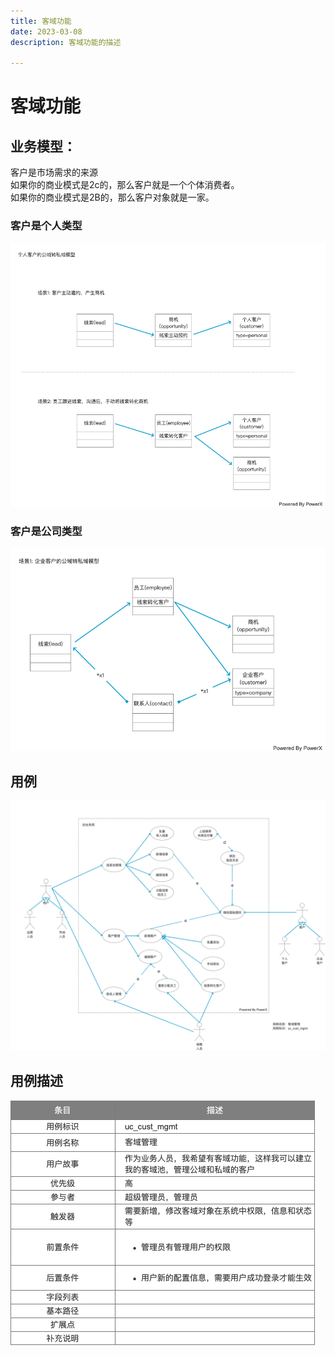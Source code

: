 ```yaml
---
title: 客域功能
date: 2023-03-08
description: 客域功能的描述

---
```


# 客域功能

## 业务模型：  

客户是市场需求的来源  
如果你的商业模式是2c的，那么客户就是一个个体消费者。  
如果你的商业模式是2B的，那么客户对象就是一家。


### 客户是个人类型

![](../../images/mdl_cust_mgmt_2c.png)

### 客户是公司类型

![](../../images/mdl_cust_mgmt_2b.png)

## 用例

![](../../images/uc_cust_mgmt.png)


## 用例描述

![](../../images/uc_desc_cust_mgmt.png)

